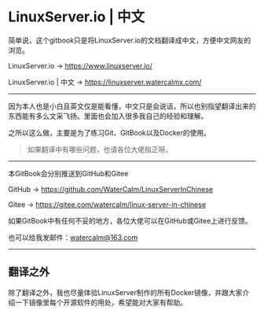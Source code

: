 # LinuxServer.io | 中文

简单说，这个gitbook只是将LinuxServer.io的文档翻译成中文，方便中文网友的浏览。

LinuxServer.io → https://www.linuxserver.io/

LinuxServer.io | 中文 →  https://linuxserver.watercalmx.com/

------

因为本人也是小白且英文仅是能看懂，中文只是会说话，所以也别指望翻译出来的东西能有多么文采飞扬。里面也会加入很多我自己的经验和理解。

之所以这么做，主要是为了练习Git、GitBook以及Docker的使用。

> 如果翻译中有哪些问题，也请各位大佬指正呀。

------

本GitBook会分别推送到GitHub和Gitee

GitHub → https://github.com/WaterCalm/LinuxServerInChinese

Gitee  → https://gitee.com/watercalm/linux-server-in-chinese

如果GitBook中有任何不妥的地方，各位大佬可以在GitHub或Gitee上进行反馈。

也可以给我发邮件：watercalm@163.com

------

## 翻译之外

除了翻译之外，我也尽量体验LinuxServer制作的所有Docker镜像，并跟大家介绍一下镜像里每个开源软件的用处，希望能对大家有帮助。